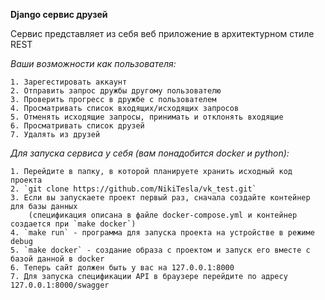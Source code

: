 **Django сервис друзей**

Сервис представляет из себя веб приложение в архитектурном стиле REST

_Ваши возможности как пользователя:_

    1. Зарегестировать аккаунт
    2. Отправить запрос дружбы другому пользователю
    3. Проверить прогресс в дружбе с пользователем
    4. Просматривать список входящих/исходящих запросов
    5. Отменять исходящие запросы, принимать и отклонять входящие
    6. Просматривать список друзей
    7. Удалять из друзей

_Для запуска сервиса у себя (вам понадобится docker и python):_

    1. Перейдите в папку, в которой планируете хранить исходный код проекта
    2. `git clone https://github.com/NikiTesla/vk_test.git`
    3. Если вы запускаете проект первый раз, сначала создайте контейнер для базы данных
        (спецификация описана в файле docker-compose.yml и контейнер создается при `make docker`)
    4. `make run` - программа для запуска проекта на устройстве в режиме debug
    5. `make docker` - создание образа с проектом и запуск его вместе с базой данной в docker
    6. Теперь сайт должен быть у вас на 127.0.0.1:8000
    7. Для запуска спецификации API в браузере перейдите по адресу 127.0.0.1:8000/swagger

